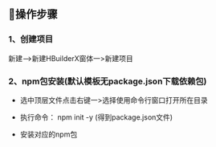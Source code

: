 ## 🚀操作步骤

### 1、创建项目

新建——>新建HBuilderX窗体一>新建项目

### 2、npm包安装(默认模板无package.json下载依赖包)

* 选中顶层文件点击右键一>选择使用命令行窗口打开所在目录

* 执行命令： npm init -y (得到package.json文件)

* 安装对应的npm包